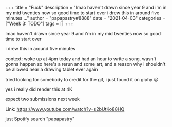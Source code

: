 +++
title = "Fuck"
description = "lmao haven't drawn since year 9 and i'm in my mid twenties now so good time to start over  i drew this in around five minutes  ..."
author = "papapastry#8888"
date = "2021-04-03"
categories = ["Week 3: TODO"]
tags = []
+++

lmao haven't drawn since year 9 and i'm in my mid twenties now so good time to start over

i drew this in around five minutes

context:  woke up at 4pm today and had an hour to write a song. wasn't gonna happen so here's a rerun and some art, and a reason why i shouldn't be allowed near a drawing tablet ever again

tried looking for somebody to credit for the gif, i just found it on giphy 😦

yes i really did render this at 4K

expect two submissions next week

Link: https://www.youtube.com/watch?v=s2bUtKo88HQ

just Spotify search "papapastry"
